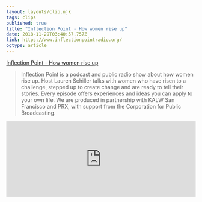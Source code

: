 ```yaml
---
layout: layouts/clip.njk 
tags: clips 
published: true 
title: "Inflection Point - How women rise up" 
date: 2018-11-29T03:40:57.757Z 
link: https://www.inflectionpointradio.org/ 
ogtype: article 
---
```

[ Inflection Point - How women rise up ]( https://www.inflectionpointradio.org/ ) 
> Inflection Point is a podcast and public radio show about how women rise up. Host Lauren Schiller talks with women who have risen to a challenge, stepped up to create change and are ready to tell their stories. Every episode offers experiences and ideas you can apply to your own life. We are produced in partnership with KALW San Francisco and PRX, with support from the Corporation for Public Broadcasting. 

<iframe frameborder="0" height="200" scrolling="no" src="https://embed.radiopublic.com/e?if=inflection-point-with-lauren-schi-6NkYz8" width="100%"></iframe>

